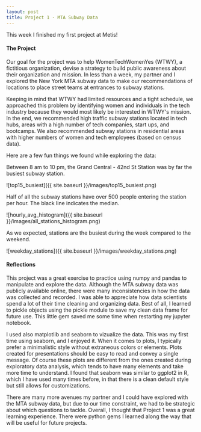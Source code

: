 ```yaml
---
layout: post
title: Project 1 - MTA Subway Data
---
```


This week I finished my first project at Metis!

#### The Project

Our goal for the project was to help WomenTechWomenYes (WTWY), a fictitious organization, devise a strategy to build public awareness about their organization and mission. In less than a week, my partner and I explored the New York MTA subway data to make our recommendations of locations to place street teams at entrances to subway stations.

Keeping in mind that WTWY had limited resources and a tight schedule, we approached this problem by identifying women and individuals in the tech industry because they would most likely be interested in WTWY's mission. In the end, we recommended high traffic subway stations located in tech hubs, areas with a high number of tech companies, start ups, and bootcamps. We also recommended subway stations in residential areas with higher numbers of women and tech employees (based on census data).

Here are a few fun things we found while exploring the data:

Between 8 am to 10 pm, the Grand Central - 42nd St Station was by far the busiest subway station.

![top15_busiest]({{ site.baseurl }}/images/top15_busiest.png)

Half of all the subway stations have over 500 people entering the station per hour. The black line indicates the median.

![hourly_avg_histogram]({{ site.baseurl }}/images/all_stations_histogram.png)

As we expected, stations are the busiest during the week compared to the weekend.

![weekday_stations]({{ site.baseurl }}/images/weekday_stations.png)

#### Reflections

This project was a great exercise to practice using numpy and pandas to manipulate and explore the data. Although the MTA subway data was publicly available online, there were many inconsistencies in how the data was collected and recorded. I was able to appreciate how data scientists spend a lot of their time cleaning and organizing data. Best of all, I learned to pickle objects using the pickle module to save my clean data frame for future use. This little gem saved me some time when restarting my jupyter notebook.

I used also matplotlib and seaborn to vizualize the data. This was my first time using seaborn, and I enjoyed it. When it comes to plots, I typically prefer a minimalistic style without extraneous colors or elements. Plots created for presentations should be easy to read and convey a single message. Of course these plots are different from the ones created during exploratory data analysis, which tends to have many elements and take more time to understand. I found that seaborn was similar to ggplot2 in R, which I have used many times before, in that there is a clean default style but still allows for customizations.

There are many more avenues my partner and I could have explored with the MTA subway data, but due to our time constraint, we had to be strategic about which questions to tackle. Overall, I thought that Project 1 was a great learning experience. There were python gems I learned along the way that will be useful for future projects.
